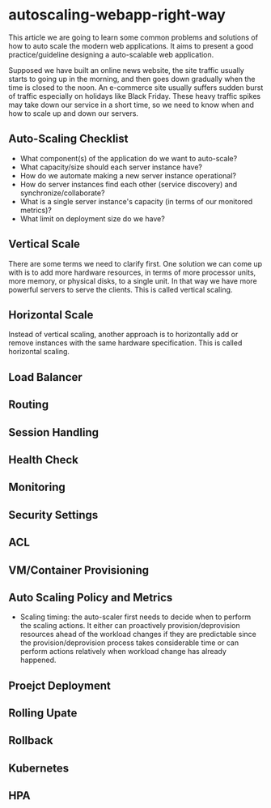 # autoscaling-webapp-right-way

This article we are going to learn some common problems and solutions of how to auto scale the modern web applications. It aims to present a good practice/guideline designing a auto-scalable web application.

Supposed we have built an online news website, the site traffic usually starts to going up in the morning, and then goes down gradually when the time is closed to the noon. An e-commerce site usually suffers sudden burst of traffic especially on holidays like Black Friday. These heavy traffic spikes may take down our service in a short time, so we need to know when and how to scale up and down our servers.

## Auto-Scaling Checklist

* What component(s) of the application do we want to auto-scale?
* What capacity/size should each server instance have?
* How do we automate making a new server instance operational?
* How do server instances find each other (service discovery) and synchronize/collaborate?
* What is a single server instance's capacity (in terms of our monitored metrics)?
* What limit on deployment size do we have?

## Vertical Scale

There are some terms we need to clarify first. One solution we can come up with is to add more hardware resources, in terms of more processor units, more memory, or physical disks, to a single unit. In that way we have more powerful servers to serve the clients. This is called vertical scaling.

## Horizontal Scale

Instead of vertical scaling, another approach is to horizontally add or remove instances with the same hardware specification. This is called horizontal scaling.

## Load Balancer

## Routing

## Session Handling


## Health Check

## Monitoring

## Security Settings

## ACL

## VM/Container Provisioning

## Auto Scaling Policy and Metrics

* Scaling timing: the auto-scaler first needs to decide when to perform the scaling actions. It either can proactively provision/deprovision resources ahead of the workload changes if they are predictable since the provision/deprovision process takes considerable time or can perform actions relatively when workload change has already happened.

## Proejct Deployment

## Rolling Upate

## Rollback

## Kubernetes

## HPA
